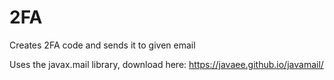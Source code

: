 # 2FA
Creates 2FA code and sends it to given email

Uses the javax.mail library, download here: https://javaee.github.io/javamail/ 
